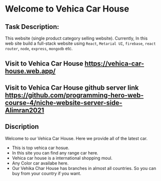 # Welcome to Vehica Car House

## Task Description: 
This website (single product category selling website). Currently, In this web site build a full-stack website using `React`, `Metarial UI`, `firebase`, `react router`, `node`, `express`, `mongodb` etc. 

## Visit to Vehica Car House https://vehica-car-house.web.app/
## Visit to Vehica Car House github server link https://github.com/programming-hero-web-course-4/niche-website-server-side-Alimran2021
## Discription
Welcome to our Vehica Car House. Here we provide all of the latest car.
* This is top vehica car hosue.
* In this site you can find any range car here.
* Vehica car house is a international shopping moul.
* Any Color car availabe here.
* Our Vehika Char House has branches in almost all countries. So you can buy from your country if you want.
